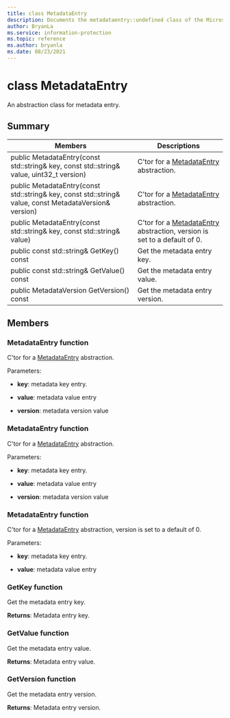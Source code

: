 ```yaml
---
title: class MetadataEntry 
description: Documents the metadataentry::undefined class of the Microsoft Information Protection (MIP) SDK.
author: BryanLa
ms.service: information-protection
ms.topic: reference
ms.author: bryanla
ms.date: 08/23/2021
---
```


# class MetadataEntry 
An abstraction class for metadata entry.
  
## Summary
 Members                        | Descriptions                                
--------------------------------|---------------------------------------------
public MetadataEntry(const std::string& key, const std::string& value, uint32_t version)  |  C'tor for a [MetadataEntry](undefined) abstraction.
public MetadataEntry(const std::string& key, const std::string& value, const MetadataVersion& version)  |  C'tor for a [MetadataEntry](undefined) abstraction.
public MetadataEntry(const std::string& key, const std::string& value)  |  C'tor for a [MetadataEntry](undefined) abstraction, version is set to a default of 0.
public const std::string& GetKey() const  |  Get the metadata entry key.
public const std::string& GetValue() const  |  Get the metadata entry value.
public MetadataVersion GetVersion() const  |  Get the metadata entry version.
  
## Members
  
### MetadataEntry function
C'tor for a [MetadataEntry](undefined) abstraction.

Parameters:  
* **key**: metadata key entry. 


* **value**: metadata value entry 


* **version**: metadata version value


  
### MetadataEntry function
C'tor for a [MetadataEntry](undefined) abstraction.

Parameters:  
* **key**: metadata key entry. 


* **value**: metadata value entry 


* **version**: metadata version value


  
### MetadataEntry function
C'tor for a [MetadataEntry](undefined) abstraction, version is set to a default of 0.

Parameters:  
* **key**: metadata key entry. 


* **value**: metadata value entry


  
### GetKey function
Get the metadata entry key.

  
**Returns**: Metadata entry key.
  
### GetValue function
Get the metadata entry value.

  
**Returns**: Metadata entry value.
  
### GetVersion function
Get the metadata entry version.

  
**Returns**: Metadata entry version.